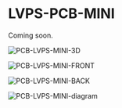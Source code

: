 # LVPS-PCB-MINI

Coming soon.

![PCB-LVPS-MINI-3D](https://github.com/user-attachments/assets/64317fe7-b0b9-4c00-8bf2-3e1c6d39dd84)

![PCB-LVPS-MINI-FRONT](https://github.com/user-attachments/assets/3b4e1b82-b31c-4684-8852-5d6c886f267e)

![PCB-LVPS-MINI-BACK](https://github.com/user-attachments/assets/b3e642a9-e101-4051-a615-dc721600016c)

![PCB-LVPS-MINI-diagram](https://github.com/user-attachments/assets/ca4b996c-0455-46aa-b884-0646e4385fdf)
